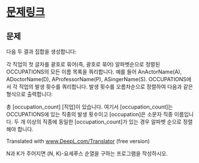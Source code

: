 # [문제링크](https://www.hackerrank.com/challenges/the-pads/problem)

## 문제
다음 두 결과 집합을 생성합니다:

각 직업의 첫 글자를 괄호로 묶어(즉, 괄호로 묶어) 알파벳순으로 정렬된 OCCUPATIONS의 모든 이름 목록을 쿼리합니다. 예를 들어 AnActorName(A), ADoctorName(D), AProfessorName(P), ASingerName(S).
OCCUPATIONS에서 각 직업의 발생 횟수를 쿼리합니다. 발생 횟수를 오름차순으로 정렬하여 다음과 같은 형식으로 출력합니다:

총 [occupation_count] [직업]이 있습니다.
여기서 [occupation_count]는 OCCUPATIONS에 있는 직종의 발생 횟수이고 [occupation]은 소문자 직종 이름입니다. 두 개 이상의 직종에 동일한 [occupation_count]가 있는 경우 알파벳 순으로 정렬해야 합니다.

Translated with www.DeepL.com/Translator (free version)

N과 K가 주어지면 (N, K)-요세푸스 순열을 구하는 프로그램을 작성하시오.